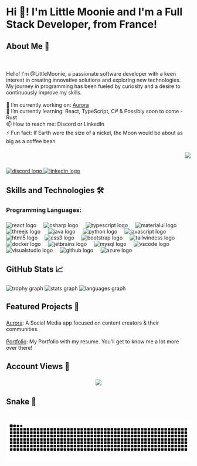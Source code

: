 <h1 align="left">Hi 🌙! I'm Little Moonie and I'm a Full Stack Developer, from France!</h1>

###

<h2 align="left">About Me 🚀</h2>

###

<br clear="both">

<p align="left">Hello! I'm @LittleMoonie, a passionate software developer with a keen interest in creating innovative solutions and exploring new technologies. <br>My journey in programming has been fueled by curiosity and a desire to continuously improve my skills.<br><br>🔭 I’m currently working on: <a href="https://github.com/LittleMoonie/AuroraPublic">Aurora</a><br>🌱 I’m currently learning: React, TypeScript, C# & Possibly soon to come - Rust<br>📫 How to reach me: Discord or LinkedIn<br>⚡ Fun fact: If Earth were the size of a nickel, the Moon would be about as big as a coffee bean</p>

###

<div align="right">
  <img height="250" src="https://media1.tenor.com/m/uk9xO0xpWoIAAAAC/burger-eating.gif"  />
</div>

###

<div align="left">
  <a href="https://discord.com/users/270578218505994241" target="_blank">
    <img src="https://img.shields.io/static/v1?message=Discord&logo=discord&label=&color=696969&logoColor=white&labelColor=&style=for-the-badge" height="35" alt="discord logo"  />
  </a>
  <a href="https://www.linkedin.com/in/lazaro-marrero-rousse-2564601b3/" target="_blank">
    <img src="https://img.shields.io/static/v1?message=LinkedIn&logo=linkedin&label=&color=0077B5&logoColor=white&labelColor=&style=for-the-badge" height="35" alt="linkedin logo"  />
  </a>
</div>

###

<h2 align="left">Skills and Technologies 🛠️</h2>

###

<h3 align="left">Programming Languages:</h3>

###

<div align="left">
  <img src="https://skillicons.dev/icons?i=react" height="30" alt="react logo"  />
  <img width="12" />
  <img src="https://skillicons.dev/icons?i=cs" height="30" alt="csharp logo"  />
  <img width="12" />
  <img src="https://skillicons.dev/icons?i=ts" height="30" alt="typescript logo"  />
  <img width="12" />
  <img src="https://skillicons.dev/icons?i=materialui" height="30" alt="materialui logo"  />
  <img width="12" />
  <img src="https://skillicons.dev/icons?i=threejs" height="30" alt="threejs logo"  />
  <img width="12" />
  <img src="https://skillicons.dev/icons?i=java" height="30" alt="java logo"  />
  <img width="12" />
  <img src="https://skillicons.dev/icons?i=py" height="30" alt="python logo"  />
  <img width="12" />
  <img src="https://skillicons.dev/icons?i=js" height="30" alt="javascript logo"  />
  <img width="12" />
  <img src="https://skillicons.dev/icons?i=html" height="30" alt="html5 logo"  />
  <img width="12" />
  <img src="https://skillicons.dev/icons?i=css" height="30" alt="css3 logo"  />
  <img width="12" />
  <img src="https://skillicons.dev/icons?i=bootstrap" height="30" alt="bootstrap logo"  />
  <img width="12" />
  <img src="https://skillicons.dev/icons?i=tailwind" height="30" alt="tailwindcss logo"  />
  <img width="12" />
  <img src="https://skillicons.dev/icons?i=docker" height="30" alt="docker logo"  />
  <img width="12" />
  <img src="https://cdn.jsdelivr.net/gh/devicons/devicon/icons/jetbrains/jetbrains-original.svg" height="30" alt="jetbrains logo"  />
  <img width="12" />
  <img src="https://skillicons.dev/icons?i=mysql" height="30" alt="mysql logo"  />
  <img width="12" />
  <img src="https://skillicons.dev/icons?i=vscode" height="30" alt="vscode logo"  />
  <img width="12" />
  <img src="https://skillicons.dev/icons?i=visualstudio" height="30" alt="visualstudio logo"  />
  <img width="12" />
  <img src="https://skillicons.dev/icons?i=github" height="30" alt="github logo"  />
  <img width="12" />
  <img src="https://skillicons.dev/icons?i=azure" height="30" alt="azure logo"  />
</div>

###

<h2 align="left">GitHub Stats 📈</h2>

###

<div align="left">
  <img src="https://github-profile-trophy.vercel.app?username=littlemoonie&theme=darkhub&margin-w=4&no-frame=false&no-bg=true" height="150" alt="trophy graph"  />
  <img src="https://github-readme-stats.vercel.app/api?username=littlemoonie&hide_title=false&hide_rank=false&show_icons=true&include_all_commits=true&count_private=true&disable_animations=false&theme=dark&locale=en&hide_border=false" height="150" alt="stats graph"  />
  <img src="https://github-readme-stats.vercel.app/api/top-langs?username=littlemoonie&locale=en&hide_title=false&layout=compact&card_width=320&langs_count=5&theme=dark&hide_border=false&custom_title=My%20Most%20Used%20Languages" height="150" alt="languages graph"  />
</div>

###

<h2 align="left">Featured Projects 🚀</h2>

###

<p align="left"><a href="https://github.com/LittleMoonie/AuroraPublic">Aurora</a>:  A Social Media app focused on content creators & their communities.<br><br><a href="https://lazaroportfolio.com">Portfolio</a>: My Portfolio with my resume. You'll get to know me a lot more over there!</p>

###

<h2 align="left">Account Views 👀</h2>

###

<div align="center">
  <img src="https://profile-counter.glitch.me/littlemoonie/count.svg?"  />
</div>

###

<h2 align="left">Snake 🐍</h2>

###

<br clear="both">

<img src="https://raw.githubusercontent.com/littlemoonie/littlemoonie/output/snake.svg" alt="Snake animation" />

###
